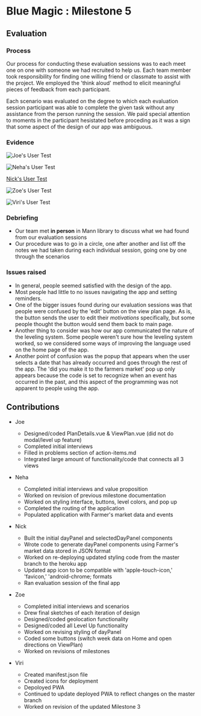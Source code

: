 # Blue Magic : Milestone 5

## Evaluation

### Process

Our process for conducting these evaluation sessions was to each meet one on one with someone we had recruited to help us. Each team member took responsibility for finding one willing friend or classmate to assist with the project. We employed the 'think aloud' method to elicit meaningful pieces of feedback from each participant.

Each scenario was evaluated on the degree to which each evaluation session participant was able to complete the given task without any assistance from the person running the session. We paid special attention to moments in the participant hesistated before proceding as it was a sign that some aspect of the design of our app was ambiguous.

### Evidence

![Joe's User Test](userTests/sophia_evaluation.jpeg)

![Neha's User Test](userTests/carlos_evaluation.jpg)

[Nick's User Test](userTests/james_evaluation.md)

![Zoe's User Test](userTests/kendall_evaluation.JPG)

![Viri's User Test](userTests/molly_evaluation.jpg)

### Debriefing

- Our team met **in person** in Mann library to discuss what we had found from our evaluation sessions
- Our procedure was to go in a circle, one after another and list off the notes we had taken during each individual session, going one by one through the scenarios

### Issues raised

- In general, people seemed satisfied with the design of the app. 
- Most people had little to no issues navigating the app and setting reminders.
- One of the bigger issues found during our evaluation sessions was that people were confused by the 'edit' button on the view plan page. As is, the button sends the user to edit their *motivations* specifically, but some people thought the button would send them back to main page.
- Another thing to consider was how our app communicated the nature of the leveling system. Some people weren't sure how the leveling system worked, so we considered some ways of improving the language used on the home page of the app.
- Another point of confusion was the popup that appears when the user selects a date that has already occurred and goes through the rest of the app. The 'did you make it to the farmers market' pop up only appears because the code is set to recognize when an event has occurred in the past, and this aspect of the programming was not apparent to people using the app.

## Contributions

- Joe
  - Designed/coded PlanDetails.vue & ViewPlan.vue (did not do modal/level up feature)
  - Completed initial interviews
  - Filled in problems section of action-items.md
  - Integrated large amount of functionality/code that connects all 3 views

- Neha
    - Completed initial interviews and value proposition
    - Worked on revision of previous milestone documentation
    - Worked on styling interface, buttons, level colors, and pop up
    - Completed the routing of the application
    - Populated application with Farmer's market data and events

- Nick
    - Built the initial dayPanel and selectedDayPanel components
    - Wrote code to generate dayPanel components using Farmer's market data stored in JSON format
    <!-- - Updated the persona from milestone 2 -->
    - Worked on re-deploying updated styling code from the master branch to the heroku app
    - Updated app icon to be compatible with 'apple-touch-icon,' 'favicon,' 'android-chrome; formats
    - Ran evaluation session of the final app

- Zoe
    - Completed initial interviews and scenarios
    - Drew final sketches of each iteration of design
    - Designed/coded geolocation functionality
    - Designed/coded all Level Up functionality
    - Worked on revising styling of dayPanel
    - Coded some buttons (switch week data on Home and open directions on ViewPlan)
    - Worked on revisions of milestones

- Viri
    - Created manifest.json file
    - Created icons for deployment
    - Depoloyed PWA
    - Continued to update deployed PWA to reflect changes on the master branch
    - Worked on revision of the updated Milestone 3
